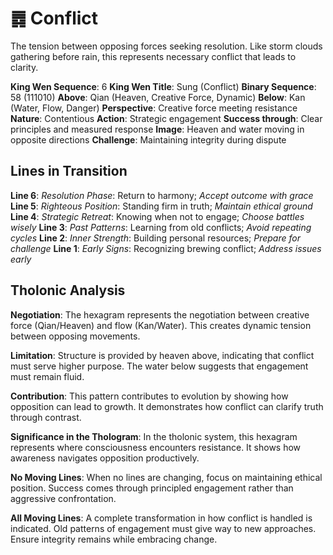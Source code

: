 # ䷅ Conflict

The tension between opposing forces seeking resolution. Like storm clouds gathering before rain, this represents necessary conflict that leads to clarity.


**King Wen Sequence**: 6
**King Wen Title**: Sung (Conflict)
**Binary Sequence**: 58 (111010)
**Above**: Qian (Heaven, Creative Force, Dynamic)
**Below**: Kan (Water, Flow, Danger)
**Perspective**: Creative force meeting resistance
**Nature**: Contentious
**Action**: Strategic engagement
**Success through**: Clear principles and measured response
**Image**: Heaven and water moving in opposite directions
**Challenge**: Maintaining integrity during dispute

## Lines in Transition
**Line 6**: *Resolution Phase*: Return to harmony; *Accept outcome with grace*
**Line 5**: *Righteous Position*: Standing firm in truth; *Maintain ethical ground*
**Line 4**: *Strategic Retreat*: Knowing when not to engage; *Choose battles wisely*
**Line 3**: *Past Patterns*: Learning from old conflicts; *Avoid repeating cycles*
**Line 2**: *Inner Strength*: Building personal resources; *Prepare for challenge*
**Line 1**: *Early Signs*: Recognizing brewing conflict; *Address issues early*

## Tholonic Analysis
**Negotiation**: The hexagram represents the negotiation between creative force (Qian/Heaven) and flow (Kan/Water). This creates dynamic tension between opposing movements.

**Limitation**: Structure is provided by heaven above, indicating that conflict must serve higher purpose. The water below suggests that engagement must remain fluid.

**Contribution**: This pattern contributes to evolution by showing how opposition can lead to growth. It demonstrates how conflict can clarify truth through contrast.

**Significance in the Thologram**: In the tholonic system, this hexagram represents where consciousness encounters resistance. It shows how awareness navigates opposition productively.

**No Moving Lines**: When no lines are changing, focus on maintaining ethical position. Success comes through principled engagement rather than aggressive confrontation.

**All Moving Lines**: A complete transformation in how conflict is handled is indicated. Old patterns of engagement must give way to new approaches. Ensure integrity remains while embracing change.
